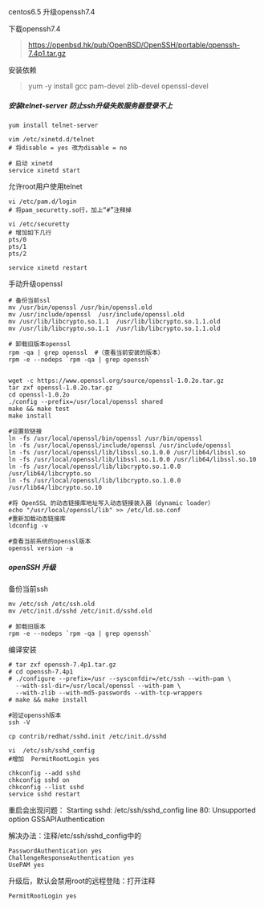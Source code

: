 centos6.5 升级openssh7.4

下载openssh7.4
> https://openbsd.hk/pub/OpenBSD/OpenSSH/portable/openssh-7.4p1.tar.gz

安装依赖
> yum -y install gcc pam-devel zlib-devel openssl-devel


##### 安装telnet-server 防止ssh升级失败服务器登录不上
```shell
yum install telnet-server

vim /etc/xinetd.d/telnet
# 将disable = yes 改为disable = no

# 启动 xinetd
service xinetd start
```

允许root用户使用telnet 
```shell
vi /etc/pam.d/login
# 将pam_securetty.so行，加上“#”注释掉

vi /etc/securetty
# 增加如下几行
pts/0
pts/1
pts/2

service xinetd restart
```



手动升级openssl
```shell
# 备份当前ssl
mv /usr/bin/openssl /usr/bin/openssl.old
mv /usr/include/openssl  /usr/include/openssl.old
mv /usr/lib/libcrypto.so.1.1  /usr/lib/libcrypto.so.1.1.old
mv /usr/lib/libcrypto.so.1.1  /usr/lib/libcrypto.so.1.1.old

# 卸载旧版本openssl
rpm -qa | grep openssl  #（查看当前安装的版本）
rpm -e --nodeps `rpm -qa | grep openssh`


wget -c https://www.openssl.org/source/openssl-1.0.2o.tar.gz
tar zxf openssl-1.0.2o.tar.gz
cd openssl-1.0.2o
./config --prefix=/usr/local/openssl shared
make && make test 
make install

#设置软链接
ln -fs /usr/local/openssl/bin/openssl /usr/bin/openssl
ln -fs /usr/local/openssl/include/openssl /usr/include/openssl
ln -fs /usr/local/openssl/lib/libssl.so.1.0.0 /usr/lib64/libssl.so
ln -fs /usr/local/openssl/lib/libssl.so.1.0.0 /usr/lib64/libssl.so.10
ln -fs /usr/local/openssl/lib/libcrypto.so.1.0.0 /usr/lib64/libcrypto.so
ln -fs /usr/local/openssl/lib/libcrypto.so.1.0.0 /usr/lib64/libcrypto.so.10

#将 OpenSSL 的动态链接库地址写入动态链接装入器（dynamic loader）
echo "/usr/local/openssl/lib" >> /etc/ld.so.conf
#重新加载动态链接库
ldconfig -v
 
#查看当前系统的openssl版本
openssl version -a
```

##### openSSH 升级 
备份当前ssh
```shell
mv /etc/ssh /etc/ssh.old 
mv /etc/init.d/sshd /etc/init.d/sshd.old

# 卸载旧版本
rpm -e --nodeps `rpm -qa | grep openssh`
```

编译安装
```shell
# tar zxf openssh-7.4p1.tar.gz
# cd openssh-7.4p1
# ./configure --prefix=/usr --sysconfdir=/etc/ssh --with-pam \
  --with-ssl-dir=/usr/local/openssl --with-pam \
  --with-zlib --with-md5-passwords --with-tcp-wrappers
# make && make install

#验证openssh版本
ssh -V

cp contrib/redhat/sshd.init /etc/init.d/sshd

vi  /etc/ssh/sshd_config    
#增加  PermitRootLogin yes

chkconfig --add sshd
chkconfig sshd on
chkconfig --list sshd
service sshd restart
```

重启会出现问题：
Starting sshd: /etc/ssh/sshd_config line 80: Unsupported option GSSAPIAuthentication

解决办法：注释/etc/ssh/sshd_config中的

	PasswordAuthentication yes
	ChallengeResponseAuthentication yes
	UsePAM yes
	
升级后，默认会禁用root的远程登陆：打开注释
	
	PermitRootLogin yes


